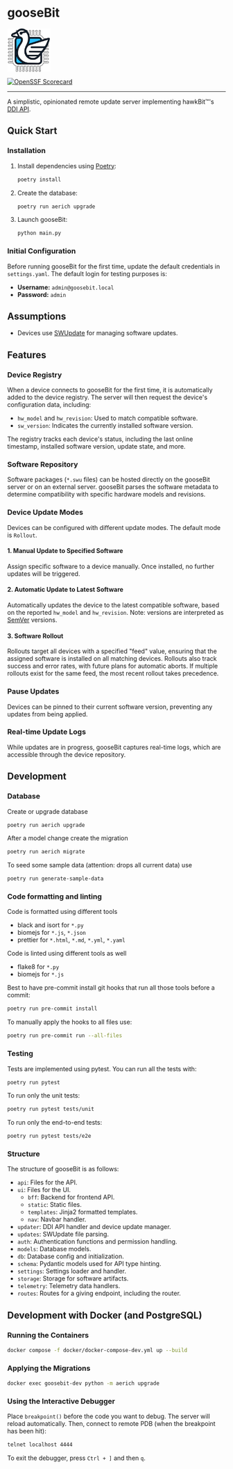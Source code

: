 # gooseBit

<img src="docs/img/goosebit-logo.png" style="width: 100px; height: 100px; display: block;">

[![OpenSSF Scorecard](https://api.scorecard.dev/projects/github.com/UpstreamDataInc/goosebit/badge)](https://scorecard.dev/viewer/?uri=github.com/UpstreamDataInc/goosebit)

---

A simplistic, opinionated remote update server implementing hawkBit™'s [DDI API](https://eclipse.dev/hawkbit/apis/ddi_api/).

## Quick Start

### Installation

1. Install dependencies using [Poetry](https://python-poetry.org/):

    ```bash
    poetry install
    ```

2. Create the database:

    ```bash
    poetry run aerich upgrade
    ```

3. Launch gooseBit:

    ```bash
    python main.py
    ```

### Initial Configuration

Before running gooseBit for the first time, update the default credentials in `settings.yaml`. The default login for testing purposes is:

- **Username:** `admin@goosebit.local`
- **Password:** `admin`

## Assumptions

- Devices use [SWUpdate](https://swupdate.org) for managing software updates.

## Features

### Device Registry

When a device connects to gooseBit for the first time, it is automatically added to the device registry. The server will then request the device's configuration data, including:

- `hw_model` and `hw_revision`: Used to match compatible software.
- `sw_version`: Indicates the currently installed software version.

The registry tracks each device's status, including the last online timestamp, installed software version, update state, and more.

### Software Repository

Software packages (`*.swu` files) can be hosted directly on the gooseBit server or on an external server. gooseBit parses the software metadata to determine compatibility with specific hardware models and revisions.

### Device Update Modes

Devices can be configured with different update modes. The default mode is `Rollout`.

#### 1. Manual Update to Specified Software

Assign specific software to a device manually. Once installed, no further updates will be triggered.

#### 2. Automatic Update to Latest Software

Automatically updates the device to the latest compatible software, based on the reported `hw_model` and `hw_revision`. Note: versions are interpreted as [SemVer](https://semver.org) versions.

#### 3. Software Rollout

Rollouts target all devices with a specified "feed" value, ensuring that the assigned software is installed on all matching devices. Rollouts also track success and error rates, with future plans for automatic aborts. If multiple rollouts exist for the same feed, the most recent rollout takes precedence.

### Pause Updates

Devices can be pinned to their current software version, preventing any updates from being applied.

### Real-time Update Logs

While updates are in progress, gooseBit captures real-time logs, which are accessible through the device repository.

## Development

### Database

Create or upgrade database

```bash
poetry run aerich upgrade
```

After a model change create the migration

```bash
poetry run aerich migrate
```

To seed some sample data (attention: drops all current data) use

```bash
poetry run generate-sample-data
```

### Code formatting and linting

Code is formatted using different tools

- black and isort for `*.py`
- biomejs for `*.js`, `*.json`
- prettier for `*.html`, `*.md`, `*.yml`, `*.yaml`

Code is linted using different tools as well

- flake8 for `*.py`
- biomejs for `*.js`

Best to have pre-commit install git hooks that run all those tools before a commit:

```bash
poetry run pre-commit install
```

To manually apply the hooks to all files use:

```bash
poetry run pre-commit run --all-files
```

### Testing

Tests are implemented using pytest. You can run all the tests with:

```bash
poetry run pytest
```

To run only the unit tests:

```bash
poetry run pytest tests/unit
```

To run only the end-to-end tests:

```bash
poetry run pytest tests/e2e
```

### Structure

The structure of gooseBit is as follows:

- `api`: Files for the API.
- `ui`: Files for the UI.
    - `bff`: Backend for frontend API.
    - `static`: Static files.
    - `templates`: Jinja2 formatted templates.
    - `nav`: Navbar handler.
- `updater`: DDI API handler and device update manager.
- `updates`: SWUpdate file parsing.
- `auth`: Authentication functions and permission handling.
- `models`: Database models.
- `db`: Database config and initialization.
- `schema`: Pydantic models used for API type hinting.
- `settings`: Settings loader and handler.
- `storage`: Storage for software artifacts.
- `telemetry`: Telemetry data handlers.
- `routes`: Routes for a giving endpoint, including the router.

## Development with Docker (and PostgreSQL)

### Running the Containers

```bash
docker compose -f docker/docker-compose-dev.yml up --build
```

### Applying the Migrations

```bash
docker exec goosebit-dev python -m aerich upgrade
```

### Using the Interactive Debugger

Place `breakpoint()` before the code you want to debug. The server will reload automatically.
Then, connect to remote PDB (when the breakpoint has been hit):

```bash
telnet localhost 4444
```

To exit the debugger, press `Ctrl + ]` and then `q`.
